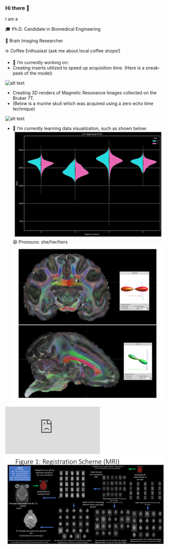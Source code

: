 ### Hi there 👋

 I am a
 
🎓 Ph.D. Candidate in Biomedical Engineering

🧠 Brain Imaging Researcher 

☕ Coffee Enthusiast (ask me about local coffee shops!)


<!--
**laureld04/laureld04** is a ✨ _special_ ✨ repository because its `README.md` (this file) appears on your GitHub profile.

Here are some ideas to get you started:

- 🔭 I’m currently working on ...
- 🌱 I’m currently learning ...
- 👯 I’m looking to collaborate on ...
- 🤔 I’m looking for help with ...
- 💬 Ask me about ...
- 📫 How to reach me: ...
- 😄 Pronouns: ...
- ⚡ Fun fact: ...
-->
- 🔭 I’m currently working on:
- Creating inserts utilized to speed up acquisition time. (Here is a sneak-peek of the model)

![alt text](https://github.com/laureld04/Multi_Brain_Pipeline/blob/master/innertubesegment.gif "Inner Tube Segment")

- Creating 3D renders of Magnetic Resonance Images collected on the Bruker 7T.
-  (Below is a murine skull which was acquired using a zero echo time technique) 

![alt text](https://github.com/laureld04/laureld04/blob/main/murine.gif "Murine Skull Render")

- 🌱 I’m currently learning data visualization, such as shown below:
![alt text](https://github.com/laureld04/laureld04/blob/main/histos.PNG "Violin Plot")
😄 Pronouns: she/her/hers
![alt text](https://github.com/laureld04/laureld04/blob/main/APIS_test.PNG "DTI Direction Checks")

![alt text](https://github.com/laureld04/laureld04/blob/main/tUStx_figures.pdf "Test")
![alt text](https://github.com/laureld04/laureld04/blob/main/test.png "Test image")


